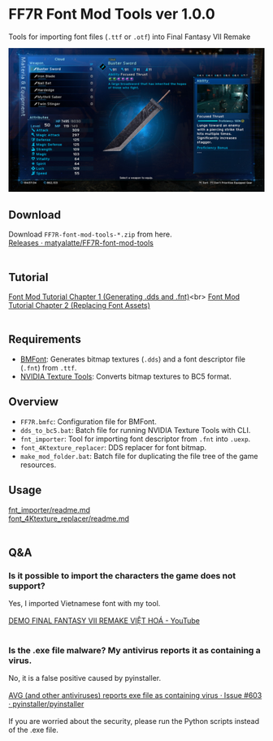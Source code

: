 # FF7R Font Mod Tools ver 1.0.0

Tools for importing font files (`.ttf` or `.otf`) into Final Fantasy VII Remake

<img src = "image/sample.jpg" width=600>

<br>

## Download
Download `FF7R-font-mod-tools-*.zip` from here.<br>
[Releases · matyalatte/FF7R-font-mod-tools](https://github.com/matyalatte/FF7R-font-mod-tools/releases)<br>
<br>

## Tutorial
[Font Mod Tutorial Chapter 1 (Generating .dds and .fnt)](https://github.com/matyalatte/FF7R-font-mod-tools/wiki/Font-Mod-Tutorial-Chapter-1-(Generating-.dds-and-.fnt))<br>
[Font Mod Tutorial Chapter 2 (Replacing Font Assets)](https://github.com/matyalatte/FF7R-font-mod-tools/wiki/Font-Mod-Tutorial-Chapter-2-(Replacing-Font-Assets))<br>
<br>

## Requirements

- [BMFont](https://www.angelcode.com/products/bmfont/): Generates bitmap textures (`.dds`) and a font descriptor file (`.fnt`) from `.ttf`.
- [NVIDIA Texture Tools](https://developer.nvidia.com/nvidia-texture-tools-exporter): Converts bitmap textures to BC5 format.

## Overview

- `FF7R.bmfc`: Configuration file for BMFont.
- `dds_to_bc5.bat`: Batch file for running NVIDIA Texture Tools with CLI.
- `fnt_importer`: Tool for importing font descriptor from `.fnt` into `.uexp`.
- `font_4Ktexture_replacer`: DDS replacer for font bitmap.
- `make_mod_folder.bat`: Batch file for duplicating the file tree of the game resources.

## Usage
[fnt_importer/readme.md](./fnt_importer/readme.md)<br>
[font_4Ktexture_replacer/readme.md](./font_4Ktexture_replacer/readme.md)<br>
<br>

## Q&A

### Is it possible to import the characters the game does not support?

Yes, I imported Vietnamese font with my tool.<br>
<br>
[DEMO FINAL FANTASY VII REMAKE VIỆT HOÁ - YouTube](https://youtu.be/SgKesZkevRc)<br>
<br>

### Is the .exe file malware? My antivirus reports it as containing a virus.
No, it is a false positive caused by pyinstaller.<br>
<br>
[AVG (and other antiviruses) reports exe file as containing virus · Issue #603 · pyinstaller/pyinstaller](https://github.com/pyinstaller/pyinstaller/issues/603)<br>
<br>
If you are worried about the security, please run the Python scripts instead of the .exe file.<br>
<br>



